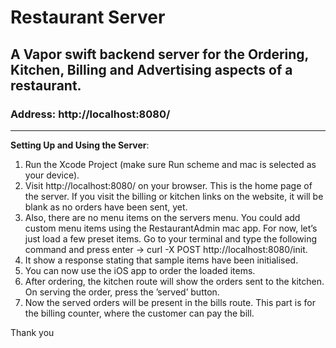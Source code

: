 
# Restaurant Server

## A Vapor swift backend server for the Ordering, Kitchen, Billing and Advertising aspects of a restaurant.

### Address: http://localhost:8080/
- - - -
**Setting Up and Using the Server**:
1. Run the Xcode Project (make sure Run scheme and mac is selected as your device).
2. Visit http://localhost:8080/ on your browser. This is the home page of the server. If you visit the billing or kitchen links on the website, it will be blank as no orders have been sent, yet.
3. Also, there are no menu items on the servers menu. You could add custom menu items using the RestaurantAdmin mac app. For now, let’s just load a few preset items. Go to your terminal and type the following command and press enter -> curl -X POST http://localhost:8080/init.
4. It show a response stating that sample items have been initialised.
5. You can now use the iOS app to order the loaded items.
6. After ordering, the kitchen route will show the orders sent to the kitchen. On serving the order, press the ’served’ button.
7. Now the served orders will be present in the bills route. This part is for the billing counter, where the customer can pay the bill. 

Thank you
